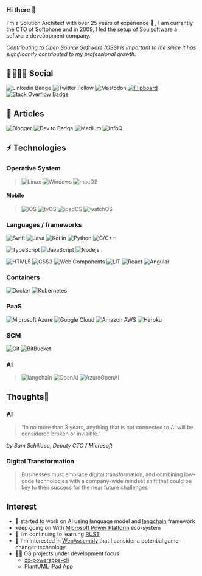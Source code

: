 ### Hi there 👋

I'm a Solution Architect with over 25 years of experience 💪 , I am currently the CTO of [Softphone](http://www.softphone.it) and in 2009, I led the setup of [Soulsoftware](https://www.soulsoftware.it) a software deveòopment company.

_Contributing to Open Source Software (OSS) is important to me since it has significantly contributed to my professional growth._


## 👩‍👩‍👦‍👦 Social

![Linkedin Badge](https://img.shields.io/badge/-Linked%20In-blue?style=flat-square&logo=Linkedin&logoColor=white&link=https://www.linkedin.com/in/bartolomeosorrentino/)
![Twitter Follow](https://img.shields.io/twitter/follow/bsorrentinoJ?label=twitter)
![Mastodon](https://img.shields.io/badge/-Mastodon-blue?style=social&logo=mastodon&link=https://mastodon.world/@bsorrentino)
[![Flipboard](https://img.shields.io/badge/-Flipboard-red?style=social&logo=Flipboard)](https://flipboard.com/@bsorrentino?from=share&utm_source=flipboard&utm_medium=curator_share)
[![Stack Overflow Badge](https://img.shields.io/badge/-Stack%20Overflow-gray?style=social&logo=stackoverflow)](https://stackoverflow.com/users/521197/bsorrentino)


## 📜 Articles
![Blogger](https://img.shields.io/badge/-Blogger-orange?style=flat-square&logo=blogger&labelColor=E0E0E0&https://soulsoftware-bsc.blogspot.com/)
![Dev.to Badge](https://img.shields.io/badge/-Dev.To-gray?style=flat-square&logo=dev.to&link=https://dev.to/bsorrentino)
![Medium](https://img.shields.io/badge/-Medium-black?logo=medium&link=https://medium.com/@bsorrentino)
![InfoQ](https://img.shields.io/badge/-InfoQ-blue?logo=infoq&link=https://www.infoq.com/profile/Bartolomeo-Sorrentino.1/)

## ⚡ Technologies

### Operative System
>![Linux](https://img.shields.io/badge/Linux-black?style=flat-square&logo=linux&&logoColor=white)
![Windows](https://img.shields.io/badge/Windows-black?style=flat-square&logo=windows&logoColor=blue)
![macOS](https://img.shields.io/badge/macOS-black?style=flat-square&logo=macos&logoColor=white)


#### Mobile

> ![iOS](https://img.shields.io/badge/iPhone-black?style=flat-square&logo=ios&&logoColor=white)
![tvOS](https://img.shields.io/badge/tvOS-black?style=flat-square&logo=tvos&logoColor=black)
![ipadOS](https://img.shields.io/badge/ipadOS-black?style=flat-square&logo=ipados&logoColor=black)
![watchOS](https://img.shields.io/badge/watchOS-black?style=flat-square&logo=watchos&logoColor=black)


### Languages / frameworks

![Swift](https://img.shields.io/badge/-Swift-FA7343?style=flat-square&logoColor=white&logo=Swift)
![Java](https://img.shields.io/badge/-java-black?style=flat-square&logo=openjdk&logoColor=white)
![Kotlin](https://img.shields.io/badge/-Kotlin-0095D5?style=flat-square&logoColor=white&logo=kotlin)
![Python](https://img.shields.io/badge/-Python-blue?style=flat-square&logoColor=cyan&logo=python)
![C/C++](https://img.shields.io/badge/-C++-00599C?style=flat-square&logo=c)


![TypeScript](https://img.shields.io/badge/-TypeScript-007ACC?style=flat-square&logo=typescript&logoColor=black)
![JavaScript](https://img.shields.io/badge/-JavaScript-black?style=flat-square&logo=javascript)
![Nodejs](https://img.shields.io/badge/-Nodejs-339933?style=flat&logoColor=white&logo=Node.js)


![HTML5](https://img.shields.io/badge/-HTML5-E34F26?style=flat-square&logo=html5&logoColor=white)
![CSS3](https://img.shields.io/badge/-CSS3-1572B6?style=flat-square&logo=css3)
![Web Components](https://img.shields.io/badge/-Web%20Components-29ABE2?style=flat-square&logo=webcomponents.org&logoColor=white)
![LIT](https://img.shields.io/badge/Lit-324FFF?logo=Lit&logoColor=white)
![React](https://img.shields.io/badge/React-20232A?logo=react&logoColor=61DAFB)
![Angular](https://img.shields.io/badge/Angular-DD0031?logo=angular&logoColor=white)


### Containers

![Docker](https://img.shields.io/badge/-Docker-black?style=flat-square&logo=docker)
![Kubernetes](https://img.shields.io/badge/-Kubernetes-black?style=flat-square&logo=Kubernetes)

### PaaS

![Microsoft Azure](https://img.shields.io/badge/Microsoft%20Azure-232F7E?style=flat-square&logo=microsoft-azure)
![Google Cloud](https://img.shields.io/badge/Google%20Cloud-black?style=flat-square&logo=google-cloud)
![Amazon AWS](https://img.shields.io/badge/Amazon%20AWS-232F3E?style=flat-square&logo=amazon-aws)
![Heroku](https://img.shields.io/badge/-Heroku-430098?style=flat-square&logo=heroku)

### SCM

![Git](https://img.shields.io/badge/-Git-black?style=flat-square&logo=git)
![BitBucket](https://img.shields.io/badge/-BitBucket-darkblue?style=flat-square&logo=bitbucket)

### AI

> ![langchain](https://img.shields.io/badge/-Langchain-gray?logo=langchain&link=https://python.langchain.com/docs/get_started/introduction)
![OpenAI](https://img.shields.io/badge/-OpenAI-black?logo=openai&link=https://openai.com)
![AzureOpenAI](https://img.shields.io/badge/-AzureOpenAI-black?logo=microsoft-azure&link=https://azure.microsoft.com/en-us/products/ai-services/openai-service)


## Thoughts🤔

### AI
> "In no more than 3 years, anything that is not connected to AI will be considered broken or invisible." 

_by Sam Schillace, Deputy CTO / Microsoft_
 
### Digital Transformation 

> Businesses must embrace digital transformation, and combining low-code technologies with a company-wide mindset shift that could be key to their success for  the near future challenges


## Interest

- 🧠 started to work on AI using language model and [langchain] framework
- keep going on With [Microsoft Power Platform] eco-system 
- 🌱 I’m continuing to learning [RUST](https://rustwasm.github.io)
- 👀 I'm interested in [WebAssembly] that I consider a potential game-changer technology.
- ✍🏻 OS projects under development focus
   - [zx-powerapps-cli](https://www.npmjs.com/package/@bsorrentino/zx-powerapps-cli)
   - [PlantUML iPad App](https://github.com/bsorrentino/PlantUML4iPad)


[WebAssembly]: https://webassembly.org
[Microsoft Power Platform]: https://powerplatform.microsoft.com/en-us/
[langchain]: https://docs.langchain.com/docs/

<!--
**bsorrentino/bsorrentino** is a ✨ _special_ ✨ repository because its `README.md` (this file) appears on your GitHub profile.

Here are some ideas to get you started:

- 🔭 I’m currently working on ...
- 🌱 I’m currently learning ...
- 👯 I’m looking to collaborate on ...
- 🤔 I’m looking for help with ...
- 💬 Ask me about ...
- 📫 How to reach me: ...
- 😄 Pronouns: ...
- ⚡ Fun fact: ...
-->
